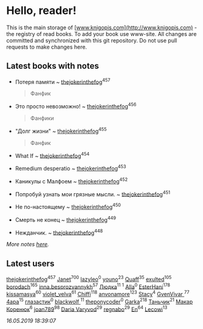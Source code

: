 # Hello, reader!
This is the main storage of [www.knigopis.com](http://www.knigopis.com) - the registry of read books.
To add your book use www-site. All changes are committed and synchronized with this git repository.
Do not use pull requests to make changes here.


## Latest books with notes
* Потеря памяти ~ [thejokerinthefog](users/317/317244423-vkontakte)<sup>457</sup>
    > Фанфик

* Это просто невозможно! ~ [thejokerinthefog](users/317/317244423-vkontakte)<sup>456</sup>
    > Фанфики

* "Долг жизни" ~ [thejokerinthefog](users/317/317244423-vkontakte)<sup>455</sup>
    > Фанфик

* What If ~ [thejokerinthefog](users/317/317244423-vkontakte)<sup>454</sup>

* Remedium desperatio ~ [thejokerinthefog](users/317/317244423-vkontakte)<sup>453</sup>

* Каникулы с Малфоем ~ [thejokerinthefog](users/317/317244423-vkontakte)<sup>452</sup>

* Попробуй узнать мои грязные мысли. ~ [thejokerinthefog](users/317/317244423-vkontakte)<sup>451</sup>

* Не по-настоящему ~ [thejokerinthefog](users/317/317244423-vkontakte)<sup>450</sup>

* Смерть не конец ~ [thejokerinthefog](users/317/317244423-vkontakte)<sup>449</sup>

* Нежданчик. ~ [thejokerinthefog](users/317/317244423-vkontakte)<sup>448</sup>


_More notes [here](latest_books_with_notes.md)._


## Latest users
[thejokerinthefog](users/317/317244423-vkontakte)<sup>457</sup> 
[Janet](users/108/108113656204404967440-google)<sup>700</sup> 
[lazyleo](users/116/116845519572391639637-google)<sup>0</sup> 
[youno](users/302/302928912-vkontakte)<sup>23</sup> 
[Quaff](users/122/12267158-vkontakte)<sup>35</sup> 
[exulted](users/100/100599204551896265722-google)<sup>105</sup> 
[borodach](users/157/15706320-vkontakte)<sup>165</sup> 
[inna.besprozvannykh](users/733/73323849-yandex)<sup>57</sup> 
[Людка](users/111/111038749-vkontakte)<sup>11</sup> 
[](users/114/114792281744850455512-google)<sup>1</sup> 
[Alla](users/103/103352250712959229257-google)<sup>0</sup> 
[EsterHani](users/305/30558181-vkontakte)<sup>178</sup> 
[kissamasya](users/684/68439978-vkontakte)<sup>60</sup> 
[violet_velva](users/116/116961712580551399099-google)<sup>61</sup> 
[Chiffi](users/105/105831994080785626680-google)<sup>118</sup> 
[anvonamore](users/595/5957175-vkontakte)<sup>123</sup> 
[Stacy](users/309/30902475-vkontakte)<sup>4</sup> 
[GvenVivar ](users/158/158266434925901-facebook)<sup>77</sup> 
[4apa](users/117/117392596378069249667-google)<sup>15</sup> 
[глазастик](users/115/115257673890455357280-google)<sup>0</sup> 
[blackwolf ](users/236/236639644-vkontakte)<sup>11</sup> 
[theponycoder](users/195/195144442-vkontakte)<sup>0</sup> 
[Garka](users/115/115753719718250012620-google)<sup>218</sup> 
[Таньчик](users/209/2096581563762610-facebook)<sup>21</sup> 
[Макар Коренюк](users/126/126368737-vkontakte)<sup>6</sup> 
[joan789](users/240/2401650-vkontakte)<sup>98</sup> 
[Daria Varyvod](users/829/829893410524253-facebook)<sup>29</sup> 
[regnabo](users/870/870059322-yandex)<sup>29</sup> 
[En](users/333/333646551-vkontakte)<sup>64</sup> 
[Lecowi](users/521/521873425-vkontakte)<sup>13</sup> 


_16.05.2019 18:39:07_
